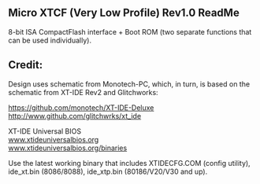 Micro XTCF (Very Low Profile) Rev1.0 ReadMe
----------------------------

8-bit ISA CompactFlash interface + Boot ROM (two separate functions that can be used individually).


Credit:
-------

Design uses schematic from Monotech-PC, which, in turn, is based on the schematic from XT-IDE Rev2 and Glitchworks:

https://github.com/monotech/XT-IDE-Deluxe
http://www.github.com/glitchwrks/xt_ide

XT-IDE Universal BIOS\
www.xtideuniversalbios.org  
www.xtideuniversalbios.org/binaries  

Use the latest working binary that includes XTIDECFG.COM (config utility), ide_xt.bin (8086/8088), ide_xtp.bin (80186/V20/V30 and up).
